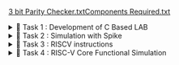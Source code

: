 [3 bit Parity Checker.txt](https://github.com/user-attachments/files/18933678/3.bit.Parity.Checker.txt)[Components Required.txt](https://github.com/user-attachments/files/18933659/Components.Required.txt)<details>
  <summary>📜 Task 1 : Development of C Based LAB </summary>

![C Code compiled on gcc Compiler](https://github.com/user-attachments/assets/bd8429ec-23df-4fa4-9ca7-788d9e5befa7)

![C Code compiled on riscv gcc Compiler](https://github.com/user-attachments/assets/8d30a9e8-ff7f-4d84-88ce-7f7bf6364a15)

![Cat command for Code Display](https://github.com/user-attachments/assets/f08ed42c-ec33-487b-ada5-56fcca0de43e)

![Objdump using -O1 format](https://github.com/user-attachments/assets/de0dfade-b114-4417-a3c5-ca6e793e1961)

![Objdump using -Ofast format](https://github.com/user-attachments/assets/4a0f67a8-af2b-436a-91a5-c1b3fab28aa5)
</details>

<details>
  <summary>📜 Task 2 : Simulation with Spike </summary>

![Debugging in -O1](https://github.com/user-attachments/assets/ff05cc31-cb15-4532-bff6-a316e5f23cc1)

![Debugging in Ofast](https://github.com/user-attachments/assets/7cb3355e-e048-4d71-b4ee-3cf634b47b2c)

![Objdump in -O1 Format](https://github.com/user-attachments/assets/4552d0c2-eedc-4b80-a6e0-a9b534cdb5ca)

![objdump in -Ofast](https://github.com/user-attachments/assets/75e01393-ff8c-4d51-9a07-86361e636014)

![Spike Simulation](https://github.com/user-attachments/assets/bc55c580-9bf2-45f5-be19-8a8468126369)
</details>

<details>
  <summary>📜 Task 3 : RISCV instructions </summary>

![Objdump in -O1 Format](https://github.com/user-attachments/assets/82cfea2b-41b0-40d6-a244-d321eb30b4d4)


## 1. addi sp, sp, -16
Opcode(ADDI): 0010011  
Immediate: -16 = 1111111111110000 (12 bits)  
Registers: sp(rd) = 00010, sp(rs1) = 00010  

| imm[11:0]       | rs1    | funct3 | rd    | opcode  |
|------------------|--------|--------|-------|---------|
| 111111000000    | 00010  | 000    | 00010 | 0010011 |
---

## 2. sd ra, 8(sp)
Opcode(SD): 0100111  
Immediate: 8 (split into two parts: imm[11:5] and imm[4:0])  
Registers: rs1 = sp = 00010, rs2 = ra = 00001  

| imm[11:5] | rs2   | rs1   | funct3 | imm[4:0] | opcode  |
|-----------|-------|-------|--------|----------|---------|
| 0000000   | 00001 | 00010  | 011    | 01000    | 0100111 |
---

## 3. li a5, 100
Opcode(ADDI): 0010011  
Immediate: 100 = 00000001100100  
Registers: rd = a5 = 01010, rs1 = x0 = 00000  

| imm[11:0]     | rs1   | funct3 | rd    | opcode  |
|---------------|-------|--------|-------|---------|
| 00001100100   | 00000 | 000    | 01010 | 0010011 |
---

## 4. addiw a5, a5, -1
Opcode(ADDIW): 0011011  
Registers: rd = a5 = 01010, rs1 = a5 = 01010  
Immediate: -1 = 111111111111 (sign-extended 12-bit value)  

| imm[11:0]     | rs1   | funct3 | rd    | opcode  |
|---------------|-------|--------|-------|---------|
| 111111111111  | 01010 | 000    | 01010 | 0011011 |
---

## 5. bnez a5, 10190
Opcode(BNE): 1100011  
Registers: rs1 = a5 = 01010, rs2 = x0 = 00000  
Immediate: Offset (branch) = 10190  

| imm[12|10:5] | rs2   | rs1   | funct3 | imm[4:1|11] | opcode  |
|--------------|-------|-------|--------|------------|---------|
| 101001       | 00000 | 01010 | 001    | 101010     | 1100011 |
---

## 6. li a2, 1830
Opcode(ADDI): 0010011  
Immediate: 1830 = 0001110010110  
Registers: rd = a2 = 00010, rs1 = x0 = 00000  

| imm[11:0]      | rs1   | funct3 | rd    | opcode  |
|-----------------|-------|--------|-------|---------|
| 000111001011   | 00000 | 000    | 00010 | 0010011 |
---

## 7. lui a0, 0x21
Opcode(LUI): 0110111  
Immediate (0x21 << 12): 000000100001  
Register (rd): a0 = 00010  

| imm[31:12]      | rd      | opcode  |
|------------------|---------|---------|
| 000000100001     | 00010   | 0110111 |
---

## 8. jal ra, 10414
Opcode(JAL): 1101111  
Immediate: 10414  
Register (rd): ra = 00001  

| imm[20] | imm[10:1] | imm[11] | imm[19:12] | rd    | opcode  |
|---------|-----------|---------|------------|-------|---------|
|   0     |0101000101 |    0    |  10010100  | 00001 | 1101111 |
---

## 9. li a0, 0
Opcode(ADDI): 0010011  
Immediate: 0  
Registers: rd = a0 = 00010, rs1 = x0 = 00000  

| imm[11:0]     | rs1   | funct3 | rd    | opcode  |
|---------------|-------|--------|-------|---------|
| 000000000000  | 00000 | 000    | 00010 | 0010011 |
---

## 10. ld ra, 8(sp)
Opcode(LD): 0000011  
Immediate: 8  
Registers: rd = ra = 00001, rs1 = sp = 00010  

| imm[11:0]      | rs1   | funct3 | rd    | opcode  |
|-----------------|-------|--------|-------|---------|
| 000000001000    | 00010 | 011    | 00001 | 0000011 |
---

## 11. addi sp, sp, 16
Opcode(ADDI): 0010011  
Immediate: 16 = 000000010000  
Registers: sp(rd) = 00010, sp(rs1) = 00010  

| imm[11:0]      | rs1   | funct3 | rd    | opcode  |
|-----------------|-------|--------|-------|---------|
| 000000010000    | 00010 | 000    | 00010 | 0010011 |
---

## 12. ret
Opcode(JALR): 1100111  
Immediate: 0  
Registers: rd = x0 = 00000, rs1 = ra = 00001  

| imm[11:0]     | rs1   | funct3 | rd    | opcode  |
|---------------|-------|--------|-------|---------|
| 000000000000  | 00001 | 000    | 00000 | 1100111 |
---

## 13. mv a1, a0
Opcode(ADDI): 0010011  
Immediate: 0  
Registers: rd = a1 = 00011, rs1 = a0 = 00010  

| imm[11:0]     | rs1   | funct3 | rd    | opcode  |
|---------------|-------|--------|-------|---------|
| 000000000000  | 00010 | 000    | 00011 | 0010011 |
---

## 14. li a3, 0
Opcode(ADDI): 0010011  
Immediate: 0  
Registers: rd = a3 = 00111, rs1 = x0 = 00000  

| imm[11:0]     | rs1   | funct3 | rd    | opcode  |
|---------------|-------|--------|-------|---------|
| 000000000000  | 00000 | 000    | 00111 | 0010011 |
---

## 15. li a0, 0
Opcode(ADDI): 0010011  
Immediate: 0  
Registers: rd = a0 = 00010, rs1 = x0 = 00000  

| imm[11:0]     | rs1   | funct3 | rd    | opcode  |
|---------------|-------|--------|-------|---------|
| 000000000000  | 00000 | 000    | 00010 | 0010011 |
---
tions.md…]()
</details>

<details>
  <summary>📜 Task 4 : RISC-V Core Functional Simulation
  </summary>
1. Installing iverilog and gtkwave
  
   Open your terminal and type the following to install 
   iverilog and GTKWave

    sudo apt install iverilog
    sudo apt install gtkwave
2. To run and simulate the verilog code
   
   iverilog -o iiitb_rv32i iiitb_rv32i.v iiitb_rv32i_tb.v
   ./iiitb_rv32i

3. To see the simulation waveform in GTKWave
   
    gtkwave iiitb_rv32i.vcd
   
![terminalinstructions](https://github.com/user-attachments/assets/dfb8947f-cea8-4fc5-a9f9-7946365be2dc)

32-bits instruction

![instructions](https://github.com/user-attachments/assets/dc8821ed-a8c7-464d-8f2d-1abdce3ecc77)

1. add r6,r1,r2
![add](https://github.com/user-attachments/assets/f3aa4dc6-1e62-40a6-9db6-10aea5ae7ab2)

2. and r8,r1,r3
![and](https://github.com/user-attachments/assets/5dc78647-5430-41ff-b4d0-95059f9f65e7)
   
3. beq r0,r0,r15
![beq](https://github.com/user-attachments/assets/437e502e-ab45-4e3f-9846-acc20cf1a0ee)

4. xor r10,r1,r4
![xor](https://github.com/user-attachments/assets/d9b45186-0549-481c-9657-ea59c682da2e)

5. sub r7,r1,r2
![sub1](https://github.com/user-attachments/assets/c22924cb-3e9b-4a33-9776-11631a6b74aa)

6. slt r11,r2,r4
![slt](https://github.com/user-attachments/assets/5f1cf316-8bd2-45d9-802d-fa7a3e855e64)

7. or r9,r2,r5
![or](https://github.com/user-attachments/assets/586fd6ed-238f-4d27-8590-c6721efb70b7)

8. addi r12,r4,5
![addi](https://github.com/user-attachments/assets/d7c794c3-0453-4ec0-a860-11e593029115)

waveforms
![waveforms](https://github.com/user-attachments/assets/b37e106d-f853-4a04-99e8-420fa8d44038)

<details>
  <summary>📜 Task 5 : Project Overview  </summary>

1. Circuit Diagram
   ![Circuit Diagram](https://github.com/user-attachments/assets/0bcb1d67-c8bc-47cd-8735-87b48a8893a8)

2. Components Required

   Microcontroller – VSDsquadron mini

   LEDs (at least 4) – To represent binary values and parity

   Resistors (~220Ω for LEDs)

   Push Buttons (3) – To simulate binary input (Here I 
   simulated switch Manually)

   Breadboard – For easy circuit assembly

   Jumper Wires – For connections

3. Table for pin connections
   ![Table for pin connections](https://github.com/user-attachments/assets/e891b009-6031-4323-b64e-954a7a6a5782)

4. Example scenario
   ![Table for pin connections](https://github.com/user-attachments/assets/7261159b-6417-4f1f-a894-42e956460cd3)

5. Overview of application

A parity checker is a logic circuit used to detect errors in transmitted data. It verifies the correctness of the received data by analyzing the parity bit, which is an extra bit added to the original data to ensure the total number of 1s is either even or odd.

There are two main types of parity checkers: even parity checkers and odd parity checkers. An even parity checker counts the number of 1s in the received data and ensures that the total number of 1s is even, including the parity bit. If the count is odd, it indicates an error.
Conversely, an odd parity checker ensures that the total number of 1s is odd. If the count is even, it indicates an error.

In My project, LEDs represent binary data, and a 4th LED indicates the parity (error detection).

🔹 How It Works?
-Three LEDs (PC0, PC1, PC2) Represent a 3-Bit Binary Number

-Each LED ON = 1, OFF = 0

-The combination of ON/OFF states forms a 3-bit binary input
 User Inputs Data by Connecting PC4, PC5, PC6 to VCC (1) or GND (0)

-If an input pin is left open, an internal pull-down resistor ensures it is read as 0

-When connected to VCC, it is read as 1 The System Computes Parity

-Even Parity: If the number of 1s in the binary input is even, the parity LED (PC3) remains OFF (0)
Odd Parity: If the number of 1s is odd, the parity LED (PC3) turns ON (1) Detecting Errors

-If the expected parity and computed parity do not match, it indicates a possible error.
This is a simple error detection mechanism used in communication systems.

</details>



































































